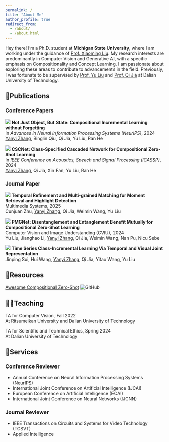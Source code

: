 ```yaml
---
permalink: /
title: "About Me"
author_profile: true
redirect_from: 
  - /about/
  - /about.html
---
```


Hey there! I’m a Ph.D. student at **Michigan State University**, where I am working under the guidance of [Prof. Xiaoming Liu](https://www.cse.msu.edu/~liuxm/index2.html).  My research interests are predominantly in Computer Vision and Generative AI, with a specific emphasis on Compositionality and Concept Learning. I am passionate about exploring these areas to contribute to advancements in the field. Previously, I was fortunate to be supervised by [Prof. Yu Liu](https://liuyudut.github.io) and [Prof. Qi Jia](http://faculty.dlut.edu.cn/guqi/zh_CN/index.htm) at Dalian University of Technology.

## 📖Publications

### Conference Papers

<img src="https://img.shields.io/badge/NeurIPS-2024-blue?style=flat-square"> **Not Just Object, But State: Compositional Incremental Learning without Forgetting**<br>
In *Advances in Neural Information Processing Systems (NeurIPS)*, 2024<br>
<u>Yanyi Zhang</u>, Binglin Qiu, Qi Jia, Yu Liu, Ran He

<img src="https://img.shields.io/badge/ICASSP-2024-blue?style=flat-square"> **CSCNet: Class-Specified Cascaded Network for Compositional Zero-Shot Learning**<br>
In *IEEE Conference on Acoustics, Speech and Signal Processing (ICASSP)*, 2024<br>
<u>Yanyi Zhang</u>, Qi Jia, Xin Fan, Yu Liu, Ran He

### Journal Paper

<img src="https://img.shields.io/badge/MMS-2025-54b345?style=flat-square"> **Temporal Refinement and Multi-grained Matching for Moment Retrieval and Highlight Detection**<br>
Multimedia Systems, 2025<br>
Cunjuan Zhu, <u>Yanyi Zhang</u>, Qi Jia, Weimin Wang, Yu Liu

<img src="https://img.shields.io/badge/CVIU-2024-54b345?style=flat-square"> **PMGNet: Disentanglement and Entanglement Benefit Mutually for Compositional Zero-Shot Learning**<br>
Computer Vision and Image Understanding (CVIU), 2024<br>
Yu Liu, Jianghao Li, <u>Yanyi Zhang</u>, Qi Jia, Weimin Wang, Nan Pu, Nicu Sebe

<img src="https://img.shields.io/badge/Under Review-54b345?style=flat-square"> **Time Series Class-Incremental Learning Via Temporal and Visual Joint Representation**<br>
Jinping Sui, Hui Wang, <u>Yanyi Zhang</u>, Qi Jia, Yitao Wang, Yu Liu


## 📄Resources

[Awesome Compositional Zero-Shot](https://github.com/Yanyi-Zhang/Awesome-Compositional-Zero-Shot) ![GitHub](https://img.shields.io/github/stars/Yanyi-Zhang/Awesome-Compositional-Zero-Shot.svg?style=social)

## 👨‍🏫Teaching

TA for Computer Vision, Fall 2022<br>
At Ritsumeikan University and Dalian University of Technology

TA for Scientific and Technical Ethics, Spring 2024<br>
At Dalian University of Technology

## 👔Services

### Conference Reviewer
* Annual Conference on Neural Information Processing Systems (NeurIPS)
* International Joint Conference on Artificial Intelligence (IJCAI)
* European Conference on Artificial Intelligence (ECAI)
* International Joint Conference on Neural Networks (IJCNN)

### Journal Reviewer
* IEEE Transactions on Circuits and Systems for Video Technology (TCSVT)
* Applied Intelligence

<script type="text/javascript" id="mapmyvisitors" src="//mapmyvisitors.com/map.js?d=1VM3OZWvR7lkUUtJkU1nth7TVhefPJwkI23wPZS_xaY&cl=ffffff&w=200"></script>

